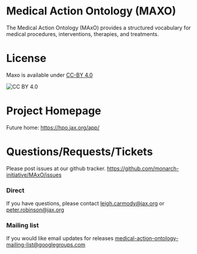 # Medical Action Ontology (MAXO)
The Medical Action Ontology (MAxO) provides a structured vocabulary for medical procedures, interventions, therapies, and treatments.

# License

Maxo is available under [CC-BY 4.0](https://creativecommons.org/licenses/by/4.0/)

![CC BY 4.0](https://mirrors.creativecommons.org/presskit/buttons/80x15/png/by.png "CC-BY 4.0")



# Project Homepage

 Future home: https://hpo.jax.org/app/
 
# Questions/Requests/Tickets

 Please post issues at our github tracker. https://github.com/monarch-initiative/MAxO/issues

### Direct

 If you have questions, please contact leigh.carmody@jax.org or peter.robinson@jax.org

### Mailing list

If you would like email updates for releases medical-action-ontology-mailing-list@googlegroups.com



